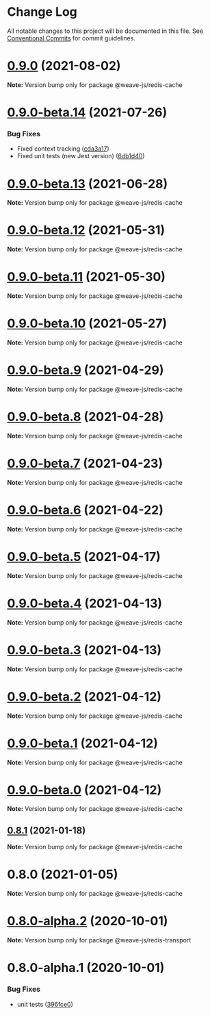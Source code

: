# Change Log

All notable changes to this project will be documented in this file.
See [Conventional Commits](https://conventionalcommits.org) for commit guidelines.

# [0.9.0](https://github.com/weave-microservices/weave/compare/@weave-js/redis-cache@0.9.0-beta.14...@weave-js/redis-cache@0.9.0) (2021-08-02)

**Note:** Version bump only for package @weave-js/redis-cache





# [0.9.0-beta.14](https://github.com/weave-microservices/weave/compare/@weave-js/redis-cache@0.9.0-beta.13...@weave-js/redis-cache@0.9.0-beta.14) (2021-07-26)


### Bug Fixes

* Fixed context tracking ([cda3a17](https://github.com/weave-microservices/weave/commit/cda3a171029f26fb059cf9eab8fdb95835282750))
* Fixed unit tests (new Jest version) ([6db1d40](https://github.com/weave-microservices/weave/commit/6db1d407dc0b39717d9d6cb884b0d6600144326a))





# [0.9.0-beta.13](https://github.com/weave-microservices/weave/compare/@weave-js/redis-cache@0.9.0-beta.12...@weave-js/redis-cache@0.9.0-beta.13) (2021-06-28)

**Note:** Version bump only for package @weave-js/redis-cache





# [0.9.0-beta.12](https://github.com/weave-microservices/weave/compare/@weave-js/redis-cache@0.9.0-beta.11...@weave-js/redis-cache@0.9.0-beta.12) (2021-05-31)

**Note:** Version bump only for package @weave-js/redis-cache





# [0.9.0-beta.11](https://github.com/weave-microservices/weave/compare/@weave-js/redis-cache@0.9.0-beta.10...@weave-js/redis-cache@0.9.0-beta.11) (2021-05-30)

**Note:** Version bump only for package @weave-js/redis-cache





# [0.9.0-beta.10](https://github.com/weave-microservices/weave/compare/@weave-js/redis-cache@0.9.0-beta.9...@weave-js/redis-cache@0.9.0-beta.10) (2021-05-27)

**Note:** Version bump only for package @weave-js/redis-cache





# [0.9.0-beta.9](https://github.com/weave-microservices/weave/compare/@weave-js/redis-cache@0.9.0-beta.8...@weave-js/redis-cache@0.9.0-beta.9) (2021-04-29)

**Note:** Version bump only for package @weave-js/redis-cache





# [0.9.0-beta.8](https://github.com/weave-microservices/weave/compare/@weave-js/redis-cache@0.9.0-beta.7...@weave-js/redis-cache@0.9.0-beta.8) (2021-04-28)

**Note:** Version bump only for package @weave-js/redis-cache





# [0.9.0-beta.7](https://github.com/weave-microservices/weave/compare/@weave-js/redis-cache@0.9.0-beta.6...@weave-js/redis-cache@0.9.0-beta.7) (2021-04-23)

**Note:** Version bump only for package @weave-js/redis-cache





# [0.9.0-beta.6](https://github.com/weave-microservices/weave/compare/@weave-js/redis-cache@0.9.0-beta.5...@weave-js/redis-cache@0.9.0-beta.6) (2021-04-22)

**Note:** Version bump only for package @weave-js/redis-cache





# [0.9.0-beta.5](https://github.com/weave-microservices/weave/compare/@weave-js/redis-cache@0.9.0-beta.4...@weave-js/redis-cache@0.9.0-beta.5) (2021-04-17)

**Note:** Version bump only for package @weave-js/redis-cache





# [0.9.0-beta.4](https://github.com/weave-microservices/weave/compare/@weave-js/redis-cache@0.9.0-beta.3...@weave-js/redis-cache@0.9.0-beta.4) (2021-04-13)

**Note:** Version bump only for package @weave-js/redis-cache





# [0.9.0-beta.3](https://github.com/weave-microservices/weave/compare/@weave-js/redis-cache@0.9.0-beta.2...@weave-js/redis-cache@0.9.0-beta.3) (2021-04-13)

**Note:** Version bump only for package @weave-js/redis-cache





# [0.9.0-beta.2](https://github.com/weave-microservices/weave/compare/@weave-js/redis-cache@0.9.0-beta.1...@weave-js/redis-cache@0.9.0-beta.2) (2021-04-12)

**Note:** Version bump only for package @weave-js/redis-cache





# [0.9.0-beta.1](https://github.com/weave-microservices/weave/compare/@weave-js/redis-cache@0.9.0-beta.0...@weave-js/redis-cache@0.9.0-beta.1) (2021-04-12)

**Note:** Version bump only for package @weave-js/redis-cache





# [0.9.0-beta.0](https://github.com/weave-microservices/weave/compare/@weave-js/redis-cache@0.8.1...@weave-js/redis-cache@0.9.0-beta.0) (2021-04-12)

**Note:** Version bump only for package @weave-js/redis-cache





## [0.8.1](https://github.com/weave-microservices/weave/compare/@weave-js/redis-cache@0.8.0...@weave-js/redis-cache@0.8.1) (2021-01-18)

**Note:** Version bump only for package @weave-js/redis-cache





# 0.8.0 (2021-01-05)

**Note:** Version bump only for package @weave-js/redis-cache





# [0.8.0-alpha.2](https://github.com/weave-microservices/weave/compare/@weave-js/redis-transport@0.8.0-alpha.1...@weave-js/redis-transport@0.8.0-alpha.2) (2020-10-01)

**Note:** Version bump only for package @weave-js/redis-transport





# 0.8.0-alpha.1 (2020-10-01)


### Bug Fixes

* unit tests ([396fce0](https://github.com/weave-microservices/weave/commit/396fce0995a722c10f5086a9a96347782ef1e3a0))
